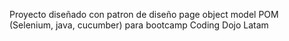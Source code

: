 Proyecto diseñado con patron de diseño page object model POM (Selenium, java, cucumber) para bootcamp Coding Dojo Latam
